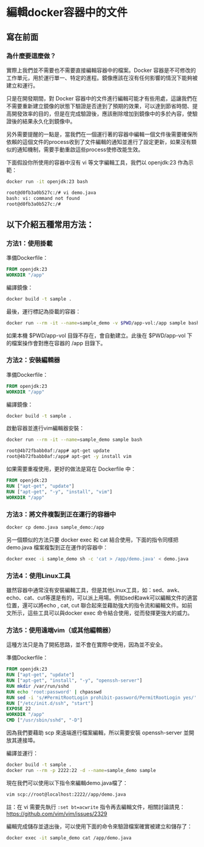 # 編輯docker容器中的文件


## 寫在前面
### 為什麼要這麼做？
實際上我們並不需要也不需要直接編輯容器中的檔案。Docker 容器是不可修改的工作單元，用於運行單一、特定的進程。鏡像應該在沒有任何影響的情況下能夠被建立和運行。

只是在開發期間，對 Docker 容器中的文件進行編輯可能才有些用處，這讓我們在不需要重新建立鏡像的狀態下驗證是否達到了預期的效果，可以達到節省時間、提高開發效率的目的，但是在完成驗證後，應該刪除增加到鏡像中的多於內容，使驗證後的結果永久化到鏡像中。

另外需要提醒的一點是，當我們在一個運行著的容器中編輯一個文件後需要確保所依賴的這個文件的process收到了文件編輯的通知並進行了設定更新，如果沒有類似的通知機制，需要手動重啟這些process使修改能生效。

下面假設你所使用的容器中沒有 vi 等文字編輯工具，我們以 openjdk:23 作為示範：
```bash
docker run -it openjdk:23 bash

root@d0fb3a0b527c:/# vi demo.java
bash: vi: command not found
root@d0fb3a0b527c:/#
```

## 以下介紹五種常用方法：
### 方法1：使用掛載
準備Dockerfile：
```dockerfile
FROM openjdk:23
WORKDIR "/app"
```

編譯鏡像：
```bash
docker build -t sample .
```

最後，運行標記為掛載的容器：
```bash
docker run --rm -it --name=sample_demo -v $PWD/app-vol:/app sample bash
```

如果本機 $PWD/app-vol 目錄不存在，會自動建立。此後在 $PWD/app-vol 下的檔案操作會對應在容器的 /app 目錄下。

### 方法2：安裝編輯器
準備Dockerfile：
```dockerfile
FROM openjdk:23
WORKDIR "/app"
```

編譯鏡像：
```bash
docker build -t sample .
```

啟動容器並進行vim編輯器安裝：
```bash
docker run --rm -it --name=sample_demo sample bash

root@4b72fbabb0af:/app# apt-get update
root@4b72fbabb0af:/app# apt-get -y install vim
```

如果需要重複使用，更好的做法是寫在 Dockerfile 中：
```dockerfile
FROM openjdk:23
RUN ["apt-get", "update"]
RUN ["apt-get", "-y", "install", "vim"]
WORKDIR "/app"
```

### 方法3：將文件複製到正在運行的容器中
```bash
docker cp demo.java sample_demo:/app
```
另一個類似的方法只要 docker exec 和 cat 結合使用，下面的指令同樣把 demo.java 檔案複製到正在運作的容器中：
```bash
docker exec -i sample_demo sh -c 'cat > /app/demo.java' < demo.java
```

### 方法4：使用Linux工具
雖然容器中通常沒有安裝編輯工具，但是其他Linux工具，如：sed、awk、echo、cat、cut等還是有的，可以派上用場。例如sed和awk可以編輯文件的適當位置，還可以將echo , cat, cut 聯合起來並藉助強大的指令流和編輯文件。如前文所示，這些工具可以與docker exec 命令結合使用，從而發揮更強大的威力。

### 方法5：使用遠端vim（或其他編輯器）
這種方法只是為了開拓思路，並不會在實際中使用，因為並不安全。

準備Dockerfile：
```dockerfile
FROM openjdk:23
RUN ["apt-get", "update"]
RUN ["apt-get", "install", "-y", "openssh-server"]
RUN mkdir /var/run/sshd
RUN echo 'root:password' | chpasswd
RUN sed -i 's/#PermitRootLogin prohibit-password/PermitRootLogin yes/' /etc/ssh/sshd_config
RUN ["/etc/init.d/ssh", "start"]
EXPOSE 22
WORKDIR "/app"
CMD ["/usr/sbin/sshd", "-D"]
```

因為我們要藉助 scp 來遠端進行檔案編輯，所以需要安裝 openssh-server 並開放其連接埠。

編譯並運行：
```bash
docker build -t sample .
docker run --rm -p 2222:22 -d --name=sample_demo sample
```

現在我們可以使用以下指令來編輯demo.java檔了：
```bash
vim scp://root@localhost:2222//app/demo.java
```

註：在 vi 需要先執行 ```:set bt=acwrite``` 指令再去編輯文件，相關討論請見：https://github.com/vim/vim/issues/2329


編輯完成儲存並退出後，可以使用下面的命令來驗證檔案確實被建立和儲存了：
```bash
docker exec -it sample_demo cat /app/demo.java
```
